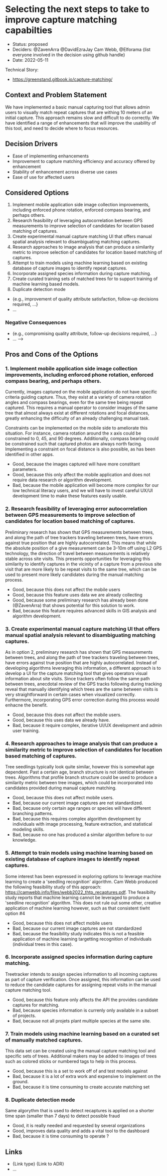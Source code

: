 # Selecting the next steps to take to improve capture matching capabilties

* Status: proposed
* Deciders: @ZavenArra @DavidEzraJay Cam Webb, @Elforama {list everyone involved in the decision using github handle} <!-- optional -->
* Date: 2022-05-11

Technical Story:
* https://greenstand.gitbook.io/capture-matching/


## Context and Problem Statement

We have implemented a basic manual capturing tool that allows admin users to visually match repeat captures that are withing 10 meters of an initial capture.  This approach remains slow and difficult to do correctly.  We have identified a range of enhancements that will improve the usability of this tool, and need to decide where to focus resources.


## Decision Drivers <!-- optional -->

* Ease of implementing enhancements
* Improvement to capture matching efficiency and accuracy offered by enhancement
* Stability of enhancement across diverse use cases
* Ease of use for affected users

## Considered Options

1. Implement mobile application side image collection improvements, including enforced phone rotation, enforced compass bearing, and perhaps others.
2. Research feasibility of leveraging autocorrelation between GPS measurements to improve selection of candidates for location based matching of captures.
3. Create experimental manual capture matching UI that offers manual spatial analysis relevant to disambiguating matching captures.
4. Research approaches to image analysis that can produce a similarity metric to improve selection of candidates for location based matching of captures.
5. Attempt to train models using machine learning based on existing database of capture images to identify repeat captures.
6. Incorporate assigned species information during capture matching.
7. Create curated training sets of matched trees for to support training of machine learning based models.
8. Duplicate detection mode
<!--
## Decision Outcome

Chosen option: "{option 1}", because {justification. e.g., only option, which meets k.o. criterion decision driver | which resolves force {force} | … | comes out best (see below)}.

### Positive Consequences <!-- optional -->

* {e.g., improvement of quality attribute satisfaction, follow-up decisions required, …}
* …

### Negative Consequences <!-- optional -->

* {e.g., compromising quality attribute, follow-up decisions required, …}
* …
-->

## Pros and Cons of the Options

### 1. Implement mobile application side image collection improvements, including enforced phone rotation, enforced compass bearing, and perhaps others.

Currently, images captured on the mobile application do not have specific criteria guiding capture.  Thus, they exist at a variety of camera rotation angles and compass bearings, even for the same tree being repeat captured.  This requires a manual operator to consider images of the same tree that almost always exist at different rotations and focal distances, greatly enhancing the difficulty of an already challenging manual task.

Constraints can be implemented on the mobile side to ameliorate this situation.  For instance, camera rotation around the x axis could be constrained to 0, 45, and 90 degrees.  Additionally, compass bearing could be constrained such that captured photos are always north facing.  Implementing a constraint on focal distance is also possible, as has been identified in other apps.  

* Good, because the images captured will have more constitant parameters.
* Good, because this only affect the mobile application and does not require data research or algorithm development.
* Bad, because the mobile application will become more complex for our low technical literacy users, and we will have to invest careful UX/UI development time to make these features easily usable.

### 2. Research feasibility of leveraging error autocorrelation between GPS measurements to improve selection of candidates for location based matching of captures.

Preliminary research has shown that GPS measurements between trees, and along the path of tree trackers traveling between trees, have errors against true position that are highly autocorrelated.  This means that while the absolute position of a give measurement can be 3-10m off using L2 GPS technology, the direction of travel between measurements is relatively stable across site visits.  This presents opportunities for leveraging this similarity to identify captures in the vicinity of a capture from a previous site visit that are more likely to be repeat visits to the same tree, which can be used to present more likely candidates during the manual matching process.

* Good, because this does not affect the mobile users
* Good, because this feature uses data we are already collecting
* Good, because some preliminary research has already been done (@ZavenArra) that shows potential for this solution to work.
* Bad, because this feature requires advanced skills in GIS analysis and algorithm development.

### 3. Create experimental manual capture matching UI that offers manual spatial analysis relevant to disambiguating matching captures.

As in option 2, preliminary research has shown that GPS measurements between trees, and along the path of tree trackers traveling between trees, have errors against true position that are highly autocorrelated.  Instead of developing algorithms leveraging this information, a different approach is to develop a UI for the capture matching tool that gives operators visual information about site visits.  Since trackers often follow the same path between trees, anecdotal review of the GPS tracks following during tracking reveal that manually identifying which trees are the same between visits is very straightforward in certain cases when visualized correctly.  Furthermore, incorporating GPS error correction during this process would enhacne the benefit.

* Good, because this does not affect the mobile users.
* Good, because this uses data we already have.
* Bad, because it require complex, iterative UI/UX development and admin user training.

### 4. Research approaches to image analysis that can produce a similarity metric to improve selection of candidates for location based matching of captures.

Tree seedlings typically look quite similar, however this is somewhat age dependent.  Past a certain age, branch structure is not identical between trees.  Algorithms that profile branch structure could be used to produce a similarity metric between tree images, which could be incorporated into candidates provided during manual capture matching.

* Good, because this does not affect mobile users.
* Bad, because our current image captures are not standardized.
* Bad, because only certain age ranges or species will have different branching patterns.
* Bad, because this requires complex algorithm development by individuals with image processing, feature extraction, and statistical modeling skills.
* Bad, because no one has produced a similar algorithm before to our knowledge.

### 5. Attempt to train models using machine learning based on existing database of capture images to identify repeat captures.

Some interest has been expressed in exploring options to leverage machine learning to create a 'seedling recognition' algorithm.  Cam Webb produced the following feasibility study of this approach: https://camwebb.info/files/webb2022_thtp_recaptures.pdf.  The feasibilty study reports that machine learning cannot be leveraged to produce a 'seedline recognition' algorithm.   This does not rule out some other, creative application of machine learning however, such as that consistent tiwht option #4  

* Good, because this does not affect mobile users
* Bad, because our current image captures are not standardized
* Bad, because the feasibility study indicates this is not a feasible application of machine learning targetting recognition of individuals (individual trees in this case).


### 6. Incorporate assigned species information during capture matching.

Treetracker intends to assign species information to all incoming captures as part of capture verification.  Once assigned, this information can be used to reduce the candidate captures for assigning repeat visits in the manual capture matching tool.

* Good, because this feature only affects the API the provides candidate captures for matching.
* Bad, because species information is currenly only available in a subset of projects.
* Bad, because not all projets plant multiple species at the same site.

### 7. Train models using machine learning based on a curated set of manually matched captures.

This data set can be created using the manual capture matching tool and specific sets of trees. Additional makers may be added to images of trees such as colored sticks or numbered tags to help in this process.

* Good, because this is a set to work off of and test models against
* Bad, because it is a lot of extra work and expensive to implement on the ground.
* Bad, because it is time consuming to create accurate matching set

### 8. Duplicate detection mode

Same algorythm that is used to detect recaptures is applied on a shorter time span (smaller than 7 days) to detect possible fraud

* Good, it is really needed and requested by several organizations
* Good, improves data quality and adds a vital tool to the dashboard 
* Bad, because it is time consuming to operate ?

## Links <!-- optional -->

* {Link type} {Link to ADR} <!-- example: Refined by [ADR-0005](0005-example.md) -->
* … <!-- numbers of links can vary -->
